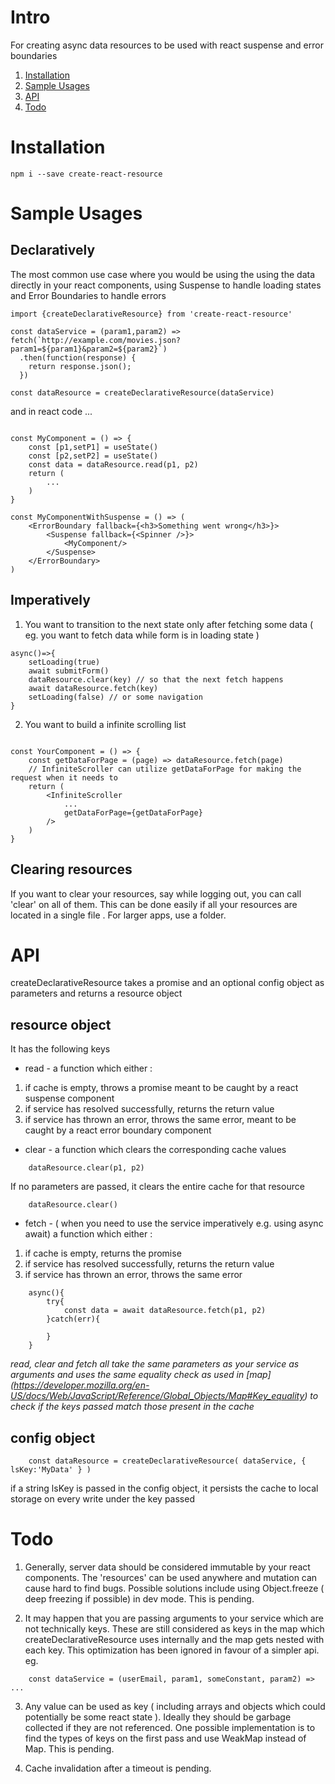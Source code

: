 # Intro

For creating async data resources to be used with react suspense and error boundaries

1. [Installation](#installation)
2. [Sample Usages](#sample-usages)
3. [API](#api)
4. [Todo](#todo)

# Installation
```
npm i --save create-react-resource
```

# Sample Usages

## Declaratively

The most common use case where you would be using the using the data directly in your react components,
using Suspense to handle loading states and Error Boundaries to handle errors

```
import {createDeclarativeResource} from 'create-react-resource'

const dataService = (param1,param2) => fetch(`http://example.com/movies.json?param1=${param1}&param2=${param2}`)
  .then(function(response) {
    return response.json();
  })

const dataResource = createDeclarativeResource(dataService)
```

and in react code ...

```

const MyComponent = () => {
    const [p1,setP1] = useState()
    const [p2,setP2] = useState()
    const data = dataResource.read(p1, p2)
    return (
        ...
    )
}

const MyComponentWithSuspense = () => (
    <ErrorBoundary fallback={<h3>Something went wrong</h3>}>
        <Suspense fallback={<Spinner />}>
            <MyComponent/>
        </Suspense>
    </ErrorBoundary>
)
```
## Imperatively

1. You want to transition to the next state only after fetching some data ( eg. you want to fetch data while form is in loading state ) 

```
async()=>{
    setLoading(true)
    await submitForm()
    dataResource.clear(key) // so that the next fetch happens
    await dataResource.fetch(key)
    setLoading(false) // or some navigation
}

```
2. You want to build a infinite scrolling list

```

const YourComponent = () => {
    const getDataForPage = (page) => dataResource.fetch(page)
    // InfiniteScroller can utilize getDataForPage for making the request when it needs to
    return (
        <InfiniteScroller
            ...
            getDataForPage={getDataForPage}
        />
    )
}

```

## Clearing resources

If you want to clear your resources, say while logging out, you can call 'clear' on all of them. This can be done easily if all your resources are located in a single file . For larger apps, use a
folder.

# API

createDeclarativeResource takes a promise and an optional config object as parameters and 
returns a resource object

## resource object

It has the following keys
* read - a function which either :
1. if cache is empty, throws a promise meant to be caught by a react suspense component
2. if service has resolved successfully, returns the return value 
3. if service has thrown an error, throws the same error, meant to be caught by a react error boundary component

* clear - a function which clears the corresponding cache values
```
    dataResource.clear(p1, p2)
```
If no parameters are passed, it clears the entire cache for that resource
```
    dataResource.clear()
```

* fetch - ( when you need to use the service imperatively e.g. using async await) a function which either :
1. if cache is empty, returns the promise 
2. if service has resolved successfully, returns the return value 
3. if service has thrown an error, throws the same error
```
    async(){
        try{
            const data = await dataResource.fetch(p1, p2)
        }catch(err){

        }
    }
```

*read, clear and fetch all take the same parameters as your service as arguments and uses the same equality check as used in [map] (https://developer.mozilla.org/en-US/docs/Web/JavaScript/Reference/Global_Objects/Map#Key_equality) to check if the keys passed match those present in the cache*

## config object

```
    const dataResource = createDeclarativeResource( dataService, { lsKey:'MyData' } )
```
if a string lsKey is passed in the config object, it persists the cache to local storage on every write under the key passed


# Todo

1. Generally, server data should be considered immutable by your react components. The 'resources' can be used anywhere and mutation can cause hard to find bugs. Possible solutions include using Object.freeze ( deep freezing if possible) in dev mode. This is pending.

2. It may happen that you are passing arguments to your service which are not technically keys.
These are still considered as keys in the map which createDeclarativeResource uses internally and the map gets nested with each key. This optimization has been ignored in favour of a simpler api.
 eg.
```
    const dataService = (userEmail, param1, someConstant, param2) => ...
```

3. Any value can be used as key ( including arrays and objects which could potentially be some react state ). Ideally they should be garbage collected if they are not referenced. One possible implementation is to find the types of keys on the first pass and use WeakMap instead of Map. This is pending.

4. Cache invalidation after a timeout is pending.